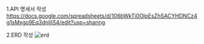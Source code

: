1.API 명세서 작성
https://docs.google.com/spreadsheets/d/106bWkTi0OlpEsZhSACYHDNCz4g1sMxgo9Eq3dnIiIS4/edit?usp=sharing

2.ERD 작성
![erd](../../image/node_lv2_erd_image.jpg)
